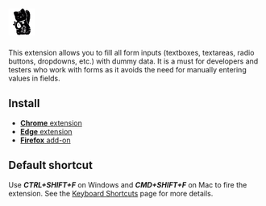 # <img src="public/images/logo.svg" height="53" alt="Fake Filler" title="Fake Filler" />

This extension allows you to fill all form inputs (textboxes, textareas, radio buttons, dropdowns, etc.) with dummy data. It is a must for developers and testers who work with forms as it avoids the need for manually entering values in fields.

## Install

- [**Chrome** extension](https://chrome.google.com/webstore/detail/bnjjngeaknajbdcgpfkgnonkmififhfo)
- [**Edge** extension](https://microsoftedge.microsoft.com/addons/detail/bdcjobafgkjgckiikonbfcdocnhnaaii)
- [**Firefox** add-on](https://addons.mozilla.org/en-US/firefox/addon/fake-filler/)

## Default shortcut

Use **_CTRL+SHIFT+F_** on Windows and **_CMD+SHIFT+F_** on Mac to fire the extension. See the [Keyboard Shortcuts](https://github.com/FakeFiller/fake-filler-extension/wiki/Keyboard-Shortcuts) page for more details.
